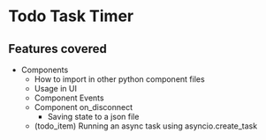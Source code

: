 # Todo Task Timer

## Features covered

- Components
    - How to import in other python component files 
    - Usage in UI
    - Component Events
    - Component on_disconnect 
        - Saving state to a json file
    - (todo_item) Running an async task using asyncio.create_task
